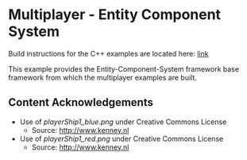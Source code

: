 # Multiplayer - Entity Component System

Build instructions for the C++ examples are located here: [link](https://github.com/ProfPorkins/GameTech/blob/master/doc/Multiplayer/Developer-Setup-cpp.md)

This example provides the Entity-Component-System framework base framework from which the multiplayer examples are built.

## Content Acknowledgements

* Use of *playerShip1_blue.png* under Creative Commons License
  * Source: http://www.kenney.nl
* Use of *playerShip1_red.png* under Creative Commons License
  * Source: http://www.kenney.nl
  